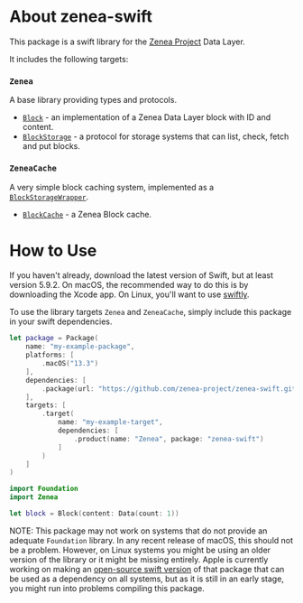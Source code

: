 # About zenea-swift
This package is a swift library for the [Zenea Project](https://github.com/glasfisch3000/zenea) Data Layer.

It includes the following targets:

### `Zenea`
A base library providing types and protocols.
- [`Block`](Sources/zenea/Block.swift) - an implementation of a Zenea Data Layer block with ID and content.
- [`BlockStorage`](Sources/zenea/BlockStorage.swift) - a protocol for storage systems that can list, check, fetch and put blocks.

### `ZeneaCache`
A very simple block caching system, implemented as a [`BlockStorageWrapper`](Sources/zenea/BlockStorageWrapper.swift).
- [`BlockCache`](Sources/zenea-cache/BlockCache.swift) - a Zenea Block cache.

# How to Use
If you haven't already, download the latest version of Swift, but at least version 5.9.2. On macOS, the recommended way to do this is by downloading the Xcode app. On Linux, you'll want to use [swiftly](https://github.com/swift-server/swiftly).

To use the library targets `Zenea` and `ZeneaCache`, simply include this package in your swift dependencies.

```swift
let package = Package(
    name: "my-example-package",
    platforms: [
        .macOS("13.3")
    ],
    dependencies: [
        .package(url: "https://github.com/zenea-project/zenea-swift.git", from: "2.0.0")
    ],
    targets: [
        .target(
            name: "my-example-target",
            dependencies: [
                .product(name: "Zenea", package: "zenea-swift")
            ]
        )
    ]
)
```

```swift
import Foundation
import Zenea

let block = Block(content: Data(count: 1))
```

NOTE: This package may not work on systems that do not provide an adequate `Foundation` library. In any recent release of macOS, this should not be a problem. However, on Linux systems you might be using an older version of the library or it might be missing entirely. Apple is currently working on making an [open-source swift version](https://github.com/apple/swift-foundation) of that package that can be used as a dependency on all systems, but as it is still in an early stage, you might run into problems compiling this package.

